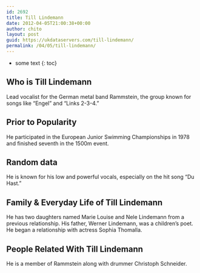 ```yaml
---
id: 2692
title: Till Lindemann
date: 2012-04-05T21:00:38+00:00
author: chito
layout: post
guid: https://ukdataservers.com/till-lindemann/
permalink: /04/05/till-lindemann/
---
```


* some text
{: toc}
          
          
## Who is  Till Lindemann
                  
                  
                  
Lead vocalist for the German metal band Rammstein, the group known for songs like &#8220;Engel&#8221; and &#8220;Links 2-3-4.&#8221;
                  
                
                
                
## Prior to Popularity 
                  
                  
                  
He participated in the European Junior Swimming Championships in 1978 and finished seventh in the 1500m event.
                  
                
                
                
## Random data 
                  
                  
                  
He is known for his low and powerful vocals, especially on the hit song &#8220;Du Hast.&#8221;
                  
                
                
                
## Family & Everyday Life of Till Lindemann
                  
                  
                  
He has two daughters named Marie Louise and Nele Lindemann from a previous relationship. His father, Werner Lindemann, was a children&#8217;s poet. He began a relationship with actress Sophia Thomalla.
                  
                
                
                
## People Related With  Till Lindemann
                  
                  
                  
He is a member of Rammstein along with drummer Christoph Schneider.
                  
                
              
            
          
          
          
    
    
  
